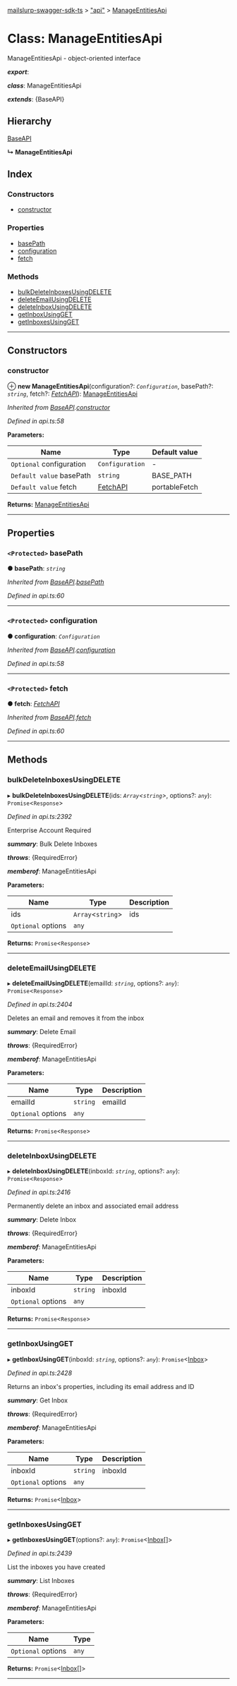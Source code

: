 [mailslurp-swagger-sdk-ts](../README.md) > ["api"](../modules/_api_.md) > [ManageEntitiesApi](../classes/_api_.manageentitiesapi.md)

# Class: ManageEntitiesApi

ManageEntitiesApi - object-oriented interface

*__export__*: 

*__class__*: ManageEntitiesApi

*__extends__*: {BaseAPI}

## Hierarchy

 [BaseAPI](_api_.baseapi.md)

**↳ ManageEntitiesApi**

## Index

### Constructors

* [constructor](_api_.manageentitiesapi.md#constructor)

### Properties

* [basePath](_api_.manageentitiesapi.md#basepath)
* [configuration](_api_.manageentitiesapi.md#configuration)
* [fetch](_api_.manageentitiesapi.md#fetch)

### Methods

* [bulkDeleteInboxesUsingDELETE](_api_.manageentitiesapi.md#bulkdeleteinboxesusingdelete)
* [deleteEmailUsingDELETE](_api_.manageentitiesapi.md#deleteemailusingdelete)
* [deleteInboxUsingDELETE](_api_.manageentitiesapi.md#deleteinboxusingdelete)
* [getInboxUsingGET](_api_.manageentitiesapi.md#getinboxusingget)
* [getInboxesUsingGET](_api_.manageentitiesapi.md#getinboxesusingget)

---

## Constructors

<a id="constructor"></a>

###  constructor

⊕ **new ManageEntitiesApi**(configuration?: *`Configuration`*, basePath?: *`string`*, fetch?: *[FetchAPI](../interfaces/_api_.fetchapi.md)*): [ManageEntitiesApi](_api_.manageentitiesapi.md)

*Inherited from [BaseAPI](_api_.baseapi.md).[constructor](_api_.baseapi.md#constructor)*

*Defined in api.ts:58*

**Parameters:**

| Name | Type | Default value |
| ------ | ------ | ------ |
| `Optional` configuration | `Configuration` | - |
| `Default value` basePath | `string` |  BASE_PATH |
| `Default value` fetch | [FetchAPI](../interfaces/_api_.fetchapi.md) |  portableFetch |

**Returns:** [ManageEntitiesApi](_api_.manageentitiesapi.md)

___

## Properties

<a id="basepath"></a>

### `<Protected>` basePath

**● basePath**: *`string`*

*Inherited from [BaseAPI](_api_.baseapi.md).[basePath](_api_.baseapi.md#basepath)*

*Defined in api.ts:60*

___
<a id="configuration"></a>

### `<Protected>` configuration

**● configuration**: *`Configuration`*

*Inherited from [BaseAPI](_api_.baseapi.md).[configuration](_api_.baseapi.md#configuration)*

*Defined in api.ts:58*

___
<a id="fetch"></a>

### `<Protected>` fetch

**● fetch**: *[FetchAPI](../interfaces/_api_.fetchapi.md)*

*Inherited from [BaseAPI](_api_.baseapi.md).[fetch](_api_.baseapi.md#fetch)*

*Defined in api.ts:60*

___

## Methods

<a id="bulkdeleteinboxesusingdelete"></a>

###  bulkDeleteInboxesUsingDELETE

▸ **bulkDeleteInboxesUsingDELETE**(ids: *`Array`<`string`>*, options?: *`any`*): `Promise`<`Response`>

*Defined in api.ts:2392*

Enterprise Account Required

*__summary__*: Bulk Delete Inboxes

*__throws__*: {RequiredError}

*__memberof__*: ManageEntitiesApi

**Parameters:**

| Name | Type | Description |
| ------ | ------ | ------ |
| ids | `Array`<`string`> |  ids |
| `Optional` options | `any` |

**Returns:** `Promise`<`Response`>

___
<a id="deleteemailusingdelete"></a>

###  deleteEmailUsingDELETE

▸ **deleteEmailUsingDELETE**(emailId: *`string`*, options?: *`any`*): `Promise`<`Response`>

*Defined in api.ts:2404*

Deletes an email and removes it from the inbox

*__summary__*: Delete Email

*__throws__*: {RequiredError}

*__memberof__*: ManageEntitiesApi

**Parameters:**

| Name | Type | Description |
| ------ | ------ | ------ |
| emailId | `string` |  emailId |
| `Optional` options | `any` |

**Returns:** `Promise`<`Response`>

___
<a id="deleteinboxusingdelete"></a>

###  deleteInboxUsingDELETE

▸ **deleteInboxUsingDELETE**(inboxId: *`string`*, options?: *`any`*): `Promise`<`Response`>

*Defined in api.ts:2416*

Permanently delete an inbox and associated email address

*__summary__*: Delete Inbox

*__throws__*: {RequiredError}

*__memberof__*: ManageEntitiesApi

**Parameters:**

| Name | Type | Description |
| ------ | ------ | ------ |
| inboxId | `string` |  inboxId |
| `Optional` options | `any` |

**Returns:** `Promise`<`Response`>

___
<a id="getinboxusingget"></a>

###  getInboxUsingGET

▸ **getInboxUsingGET**(inboxId: *`string`*, options?: *`any`*): `Promise`<[Inbox](../interfaces/_api_.inbox.md)>

*Defined in api.ts:2428*

Returns an inbox's properties, including its email address and ID

*__summary__*: Get Inbox

*__throws__*: {RequiredError}

*__memberof__*: ManageEntitiesApi

**Parameters:**

| Name | Type | Description |
| ------ | ------ | ------ |
| inboxId | `string` |  inboxId |
| `Optional` options | `any` |

**Returns:** `Promise`<[Inbox](../interfaces/_api_.inbox.md)>

___
<a id="getinboxesusingget"></a>

###  getInboxesUsingGET

▸ **getInboxesUsingGET**(options?: *`any`*): `Promise`<[Inbox](../interfaces/_api_.inbox.md)[]>

*Defined in api.ts:2439*

List the inboxes you have created

*__summary__*: List Inboxes

*__throws__*: {RequiredError}

*__memberof__*: ManageEntitiesApi

**Parameters:**

| Name | Type |
| ------ | ------ |
| `Optional` options | `any` |

**Returns:** `Promise`<[Inbox](../interfaces/_api_.inbox.md)[]>

___

